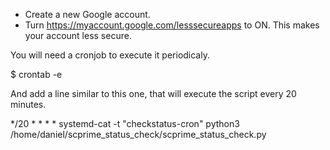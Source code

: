 - Create a new Google account.
- Turn https://myaccount.google.com/lesssecureapps to ON. This makes your account less secure.

You will need a cronjob to execute it periodicaly.

$ crontab -e

And add a line similar to this one, that will execute the script every 20 minutes.

*/20 * * * * systemd-cat -t "checkstatus-cron" python3 /home/daniel/scprime_status_check/scprime_status_check.py